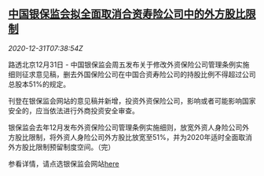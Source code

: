 <!--1609401229000-->
[中国银保监会拟全面取消合资寿险公司中的外方股比限制](https://cn.reuters.com/article/china-cbirc-insurance-foreign-capital-12-idCNKBS2950M9)
------

<div><i>2020-12-31T07:38:54Z</i></div><p>路透北京12月31日 - 中国银保监会周五发布关于修改外资保险公司管理条例实施细则征求意见稿，删去外国保险公司在中国合资寿险公司的持股比例不得超过公司总股本51%的规定。</p><p>刊登在银保监会网站的意见稿并新增，投资外资保险公司，影响或者可能影响国家安全的，应当依法进行外商投资安全审查。</p><p>银保监会去年12月发布外资保险公司管理条例实施细则，放宽外资人身险公司外方股比限制，将外资人身险公司外方股比放宽至51%，并为2020年适时全面取消外方股比限制预留制度空间。（完）</p><p>参看详情，请点选银保监会网站<a href="https://www.cbirc.gov.cn/cn/view/pages/ItemDetail.html?docId=954399">here</a></p>
